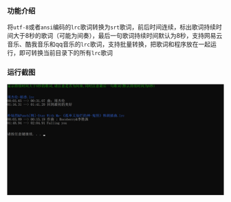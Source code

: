 ### 功能介绍

将`utf-8`或者`ansi`编码的`lrc`歌词转换为`srt`歌词，前后时间连续，标出歌词持续时间大于8秒的歌词（可能为间奏），最后一句歌词持续时间默认为8秒，支持网易云音乐、酷我音乐和qq音乐的`lrc`歌词，支持批量转换，把歌词和程序放在一起运行，即可转换当前目录下的所有`lrc`歌词

### 运行截图

<img src="演示.png" alt="演示" width=900 />